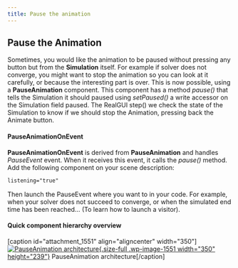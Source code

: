 ```yaml
---
title: Pause the animation
---
```


Pause the Animation
-------------------

Sometimes, you would like the animation to be paused without pressing
any button but from the **Simulation** itself. For example if solver
does not converge, you might want to stop the animation so you can look
at it carefully, or because the interesting part is over. This is now
possible, using a **PauseAnimation** component. This component has a
method *pause()* that tells the Simulation it should paused using
*setPaused()* a write accessor on the Simulation field paused. The
RealGUI step() we check the state of the Simulation to know if we should
stop the Animation, pressing back the Animate button.

#### PauseAnimationOnEvent

**PauseAnimationOnEvent** is derived from **PauseAnimation** and handles
*PauseEvent* event. When it receives this event, it calls the *pause()*
method. Add the following component on your scene description:

```xml
listening="true"
```

Then launch the PauseEvent where you want to in your code. For example,
when your solver does not succeed to converge, or when the simulated end
time has been reached... (To learn how to launch a visitor).

#### Quick component hierarchy overview

\[caption id="attachment\_1551" align="aligncenter"
width="350"\][![PauseAnimation
architecture](https://www.sofa-framework.org/wp-content/uploads/2014/11/350px-PauseAnimation1.png){.size-full
.wp-image-1551 width="350"
height="239"}](https://www.sofa-framework.org/wp-content/uploads/2014/11/350px-PauseAnimation1.png)
PauseAnimation architecture\[/caption\]
